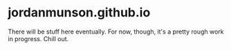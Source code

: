 jordanmunson.github.io
======================

There will be stuff here eventually. For now, though, it's a pretty rough work in progress. Chill out.

